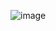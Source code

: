 ![image](https://github.com/kevinnwhenn/Kevin-Portfolio/assets/109677078/a4979840-a2cb-429d-96c2-7e9673f9d0cc)
